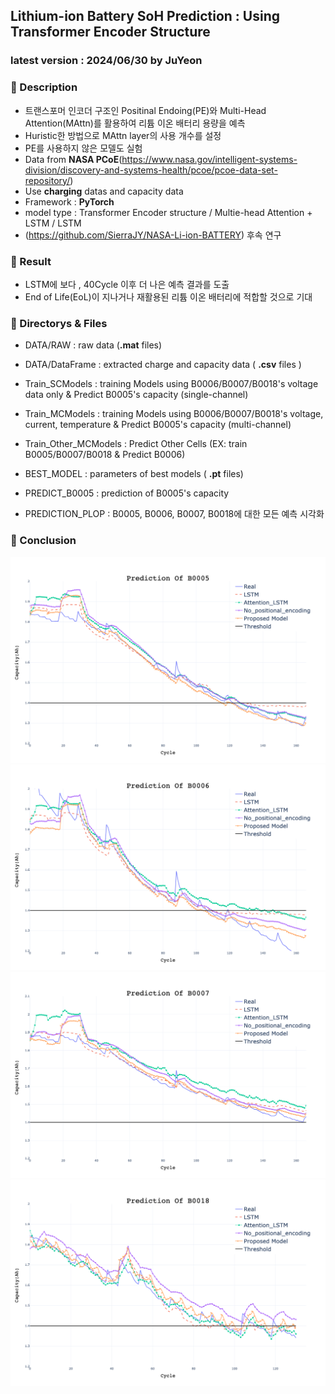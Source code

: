## Lithium-ion Battery SoH Prediction : Using Transformer Encoder Structure
### latest version : 2024/06/30 by JuYeon

### 📌 Description
- 트랜스포머 인코더 구조인 Positinal Endoing(PE)와 Multi-Head Attention(MAttn)를 활용하여 리튬 이온 배터리 용량을 예측
- Huristic한 방법으로 MAttn layer의 사용 개수를 설정
- PE를 사용하지 않은 모델도 실험
- Data from **NASA PCoE**(https://www.nasa.gov/intelligent-systems-division/discovery-and-systems-health/pcoe/pcoe-data-set-repository/)
- Use **charging** datas and capacity data
- Framework : **PyTorch**
- model type : Transformer Encoder structure / Multie-head Attention + LSTM / LSTM
- (https://github.com/SierraJY/NASA-Li-ion-BATTERY) 후속 연구

### 📌 Result
- LSTM에 보다 , 40Cycle 이후 더 나은 예측 결과를 도출
- End of Life(EoL)이 지나거나 재활용된 리튬 이온 배터리에 적합할 것으로 기대

### 📌 Directorys & Files
- DATA/RAW : raw data (**.mat** files)
- DATA/DataFrame : extracted charge and capacity data ( **.csv** files )

- Train_SCModels : training Models using B0006/B0007/B0018's voltage data only & Predict B0005's capacity (single-channel)
- Train_MCModels : training Models using B0006/B0007/B0018's voltage, current, temperature & Predict B0005's capacity (multi-channel)
- Train_Other_MCModels : Predict Other Cells (EX: train B0005/B0007/B0018 & Predict B0006)

- BEST_MODEL : parameters of best models ( **.pt** files)
- PREDICT_B0005 : prediction of B0005's capacity
- PREDICTION_PLOP : B0005, B0006, B0007, B0018에 대한 모든 예측 시각화


### 📌 Conclusion
<img src="./PREDICTION_PLOT/B0005_plot.png">
<img src="./PREDICTION_PLOT/B0006_plot.png">
<img src="./PREDICTION_PLOT/B0007_plot.png">
<img src="./PREDICTION_PLOT/B0018_plot.png">
